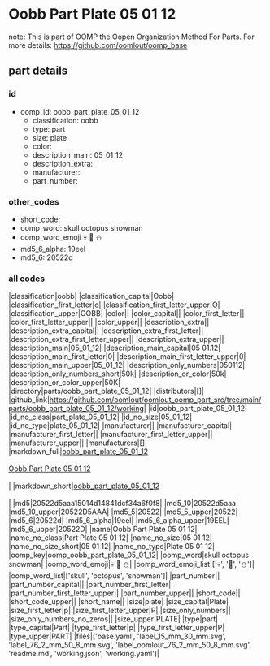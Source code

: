 # Oobb Part Plate 05 01 12  

note: This is part of OOMP the Oopen Organization Method For Parts. For more details: https://github.com/oomlout/oomp_base

##  part details





### id
* oomp_id: oobb_part_plate_05_01_12
  * classification: oobb
  * type: part
  * size: plate
  * color: 
  * description_main: 05_01_12
  * description_extra: 
  * manufacturer: 
  * part_number: 

### other_codes
* short_code: 
* oomp_word: skull octopus snowman
* oomp_word_emoji :skull: :octopus: :snowman:
* md5_6_alpha: 19eel
* md5_6: 20522d

### all codes 
|classification|oobb|
|classification_capital|Oobb|
|classification_first_letter|o|
|classification_first_letter_upper|O|
|classification_upper|OOBB|
|color||
|color_capital||
|color_first_letter||
|color_first_letter_upper||
|color_upper||
|description_extra||
|description_extra_capital||
|description_extra_first_letter||
|description_extra_first_letter_upper||
|description_extra_upper||
|description_main|05_01_12|
|description_main_capital|05 01.12|
|description_main_first_letter|0|
|description_main_first_letter_upper|0|
|description_main_upper|05_01_12|
|description_only_numbers|050112|
|description_only_numbers_short|50k|
|description_or_color|50k|
|description_or_color_upper|50K|
|directory|parts/oobb_part_plate_05_01_12|
|distributors|[]|
|github_link|https://github.com/oomlout/oomlout_oomp_part_src/tree/main/parts/oobb_part_plate_05_01_12/working|
|id|oobb_part_plate_05_01_12|
|id_no_class|part_plate_05_01_12|
|id_no_size|05_01_12|
|id_no_type|plate_05_01_12|
|manufacturer||
|manufacturer_capital||
|manufacturer_first_letter||
|manufacturer_first_letter_upper||
|manufacturer_upper||
|manufacturers|[]|
|markdown_full|[oobb_part_plate_05_01_12](https://github.com/oomlout/oomlout_oomp_part_src/tree/main/parts/oobb_part_plate_05_01_12/working)<br>[](https://github.com/oomlout/oomlout_oomp_part_src/tree/main/parts/oobb_part_plate_05_01_12/working)<br>[Oobb Part Plate 05 01 12](https://github.com/oomlout/oomlout_oomp_part_src/tree/main/parts/oobb_part_plate_05_01_12/working)<br><br>|
|markdown_short|[oobb_part_plate_05_01_12](https://github.com/oomlout/oomlout_oomp_part_src/tree/main/parts/oobb_part_plate_05_01_12/working)<br><br>|
|md5|20522d5aaa15014d14841dcf34a6f0f8|
|md5_10|20522d5aaa|
|md5_10_upper|20522D5AAA|
|md5_5|20522|
|md5_5_upper|20522|
|md5_6|20522d|
|md5_6_alpha|19eel|
|md5_6_alpha_upper|19EEL|
|md5_6_upper|20522D|
|name|Oobb Part Plate 05 01 12|
|name_no_class|Part Plate 05 01 12|
|name_no_size|05 01 12|
|name_no_size_short|05 01 12|
|name_no_type|Plate 05 01 12|
|oomp_key|oomp_oobb_part_plate_05_01_12|
|oomp_word|skull octopus snowman|
|oomp_word_emoji|:skull: :octopus: :snowman:|
|oomp_word_emoji_list|[':skull:', ':octopus:', ':snowman:']|
|oomp_word_list|['skull', 'octopus', 'snowman']|
|part_number||
|part_number_capital||
|part_number_first_letter||
|part_number_first_letter_upper||
|part_number_upper||
|short_code||
|short_code_upper||
|short_name||
|size|plate|
|size_capital|Plate|
|size_first_letter|p|
|size_first_letter_upper|P|
|size_only_numbers||
|size_only_numbers_no_zeros||
|size_upper|PLATE|
|type|part|
|type_capital|Part|
|type_first_letter|p|
|type_first_letter_upper|P|
|type_upper|PART|
|files|['base.yaml', 'label_15_mm_30_mm.svg', 'label_76_2_mm_50_8_mm.svg', 'label_oomlout_76_2_mm_50_8_mm.svg', 'readme.md', 'working.json', 'working.yaml']|
